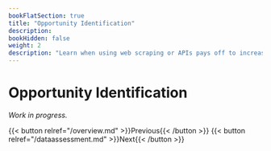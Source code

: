```yaml
---
bookFlatSection: true
title: "Opportunity Identification"
description:
bookHidden: false
weight: 2
description: "Learn when using web scraping or APIs pays off to increase the relevance and rigor of your research."
---
```



# Opportunity Identification

*Work in progress.*

{{< button relref="/overview.md" >}}Previous{{< /button >}}
{{< button relref="/dataassessment.md" >}}Next{{< /button >}}


<!--
- for doing academic research
- for developing new business ideas and conducting marketing research [*video*](https://www.youtube.com/watch?v=2XfA0e4Bzkk)

-->
